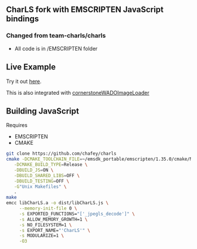 ## CharLS fork with EMSCRIPTEN JavaScript bindings

### Changed from team-charls/charls

* All code is in /EMSCRIPTEN folder


Live Example
------------

Try it out [here](https://rawgit.com/chafey/charls/master/emscripten/test/index.html).

This is also integrated with [cornerstoneWADOImageLoader](https://github.com/chafey/cornerstoneWADOImageLoader)


Building JavaScript
-------------------

Requires
* EMSCRIPTEN
* CMAKE

``` bash
git clone https://github.com/chafey/charls
cmake -DCMAKE_TOOLCHAIN_FILE=~/emsdk_portable/emscripten/1.35.0/cmake/Modules/Platform/Emscripten.cmake \
   -DCMAKE_BUILD_TYPE=Release \
   -DBUILD_JS=ON \
   -DBUILD_SHARED_LIBS=OFF \
   -DBUILD_TESTING=OFF \
   -G"Unix Makefiles" \
   .
make
emcc libCharLS.a -o dist/libCharLS.js \
     --memory-init-file 0 \
     -s EXPORTED_FUNCTIONS="['_jpegls_decode']" \
     -s ALLOW_MEMORY_GROWTH=1 \
     -s NO_FILESYSTEM=1 \
     -s EXPORT_NAME="'CharLS'" \
     -s MODULARIZE=1 \
     -O3
```